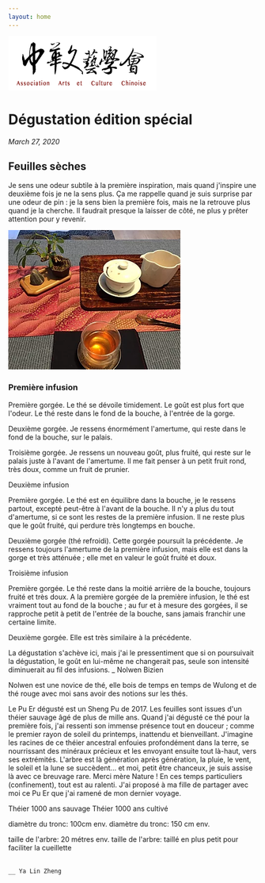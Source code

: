 ```yaml
---
layout: home
---
```


![logo de l'école](/assets/image/logo-zheng-xin-tang.webp)

# Dégustation édition spécial
_March 27, 2020_

## Feuilles sèches

Je sens une odeur subtile à la première inspiration, mais quand j'inspire une deuxième fois je ne la sens plus. Ça me rappelle quand je suis surprise par une odeur de pin : je la sens bien la première fois, mais ne la retrouve plus quand je la cherche. Il faudrait presque la laisser de côté, ne plus y prêter attention pour y revenir.

 ![table de dégustation](ya-lin.webp)

### Première infusion

Première gorgée. Le thé se dévoile timidement. Le goût est plus fort que l'odeur. Le thé reste dans le fond de la bouche, à l'entrée de la gorge.

Deuxième gorgée. Je ressens énormément l'amertume, qui reste dans le fond de la bouche, sur le palais.

Troisième gorgée. Je ressens un nouveau goût, plus fruité, qui reste sur le palais juste à l'avant de l'amertume. Il me fait penser à un petit fruit rond, très doux, comme un fruit de prunier.

 

Deuxième infusion

Première gorgée. Le thé est en équilibre dans la bouche, je le ressens partout, excepté peut-être à l'avant de la bouche. Il n'y a plus du tout d'amertume, si ce sont les restes de la première infusion. Il ne reste plus que le goût fruité, qui perdure très longtemps en bouche.

Deuxième gorgée (thé refroidi). Cette gorgée poursuit la précédente. Je ressens toujours l'amertume de la première infusion, mais elle est dans la gorge et très atténuée ; elle met en valeur le goût fruité et doux.

 

Troisième infusion

Première gorgée. Le thé reste dans la moitié arrière de la bouche, toujours fruité et très doux. A la première gorgée de la première infusion, le thé est vraiment tout au fond de la bouche ; au fur et à mesure des gorgées, il se rapproche petit à petit de l'entrée de la bouche, sans jamais franchir une certaine limite.

Deuxième gorgée. Elle est très similaire à la précédente.

La dégustation s'achève ici, mais j'ai le pressentiment que si on poursuivait la dégustation, le goût en lui-même ne changerait pas, seule son intensité diminuerait au fil des infusions.                          _ Nolwen Bizien

 

Nolwen est une novice de thé, elle bois de temps en temps de Wulong et de thé rouge avec moi sans avoir des notions sur les thés.

 

 

 

Le Pu Er dégusté est un Sheng Pu de 2017. Les feuilles sont issues d'un théier sauvage âgé de plus de mille ans. Quand j'ai dégusté ce thé pour la première fois, j'ai ressenti son immense présence tout en douceur ; comme le premier rayon de soleil du printemps, inattendu et bienveillant. J'imagine les racines de ce théier ancestral enfouies profondément dans la terre, se nourrissant des minéraux précieux et les envoyant ensuite tout là-haut, vers ses extrémités. L'arbre est là génération après génération, la pluie, le vent, le soleil et la lune se succèdent... et moi, petit être chanceux, je suis assise là avec ce breuvage rare. Merci mère Nature !
En ces temps particuliers (confinement), tout est au ralenti. J'ai proposé à ma fille de partager avec moi ce Pu Er que j'ai ramené de mon dernier voyage.                                                                                     

Théier 1000 ans sauvage                                    Théier 1000 ans cultivé

   diamètre du tronc: 100cm env.                            diamètre du tronc: 150 cm env.

   taille de l'arbre: 20 métres env.                            taille de l'arbre: taillé en plus petit pour faciliter la cueillette

                                                                                                                                                        

                                                                                                                                                                 __ Ya Lin Zheng
